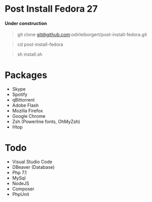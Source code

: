 
# Post Install Fedora 27

#### Under construction

> git clone git@github.com:odirleiborgert/post-install-fedora.git

> cd post-install-fedora

> sh install.sh


# Packages

- Skype
- Spotify
- qBittorrent
- Adobe Flash
- Mozilla Firefox
- Google Chrome
- Zsh (Powerline fonts, OhMyZsh)
- Htop

# Todo
- Visual Studio Code
- DBeaver (Database)
- Php 7.1
- MySql
- NodeJS
- Composer
- PhpUnit

